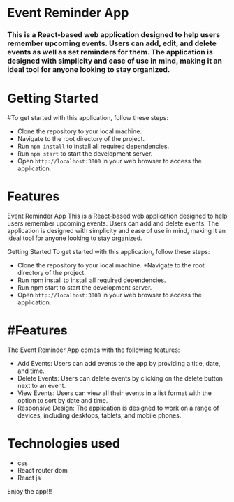 # Event Reminder App
### This is a React-based web application designed to help users remember upcoming events. Users can add, edit, and delete events as well as set reminders for them. The application is designed with simplicity and ease of use in mind, making it an ideal tool for anyone looking to stay organized.

# Getting Started

#To get started with this application, follow these steps:

* Clone the repository to your local machine.
* Navigate to the root directory of the project.
* Run `npm install` to install all required dependencies.
* Run `npm start` to start the development server.
* Open `http://localhost:3000` in your web browser to access the application.

# Features

Event Reminder App
This is a React-based web application designed to help users remember upcoming events. Users can add and delete events. The application is designed with simplicity and ease of use in mind, making it an ideal tool for anyone looking to stay organized.

Getting Started
To get started with this application, follow these steps:

* Clone the repository to your local machine.
*Navigate to the root directory of the project.
* Run npm install to install all required dependencies.
* Run npm start to start the development server.
* Open `http://localhost:3000` in your web browser to access the application.


# #Features
The Event Reminder App comes with the following features:

* Add Events: Users can add events to the app by providing a title, date, and time.
* Delete Events: Users can delete events by clicking on the delete button next to an event.
* View Events: Users can view all their events in a list format with the option to sort by date and time.
* Responsive Design: The application is designed to work on a range of devices, including desktops, tablets, and mobile phones.

# Technologies used
* css
* React router dom
* React js


Enjoy the app!!!